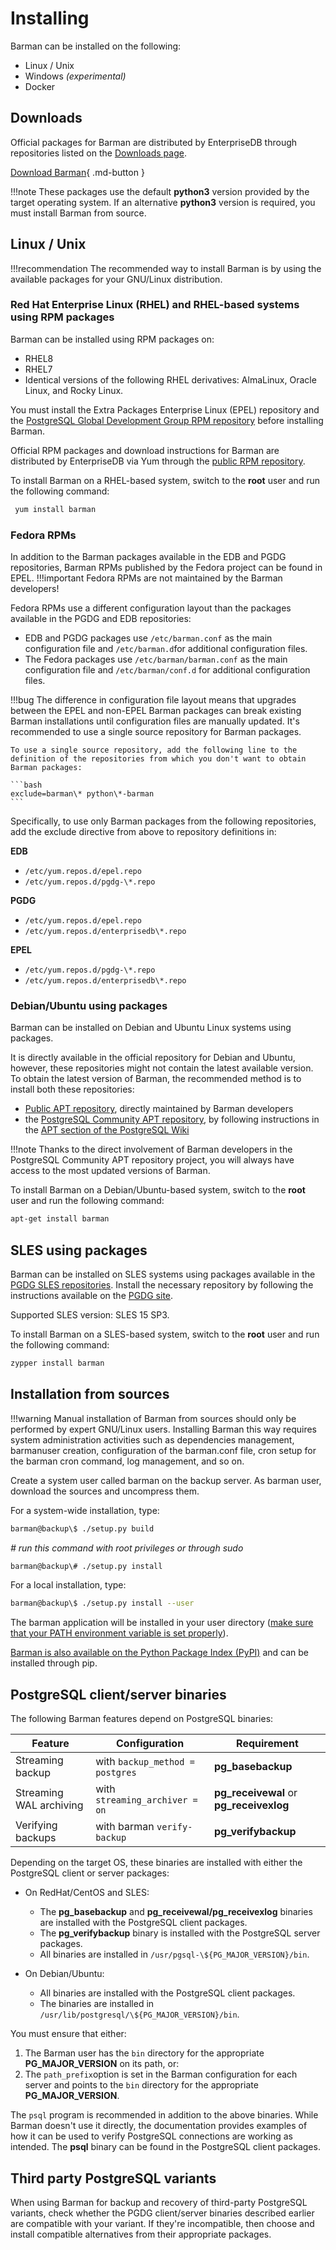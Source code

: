 
# Installing
Barman can be installed on the following:

- Linux / Unix
- Windows *(experimental)*
- Docker

## Downloads

Official packages for Barman are distributed by EnterpriseDB through repositories listed on the [Downloads page](download.md).

[Download Barman](download.md){ .md-button }

!!!note
    These packages use the default **python3** version provided by the target operating system. If an alternative **python3** version is required, you must install Barman from source.

## Linux / Unix

!!!recommendation
    The recommended way to install Barman is by using the available packages for your GNU/Linux distribution.

### Red Hat Enterprise Linux (RHEL) and RHEL-based systems using RPM packages

Barman can be installed using RPM packages on:

- RHEL8
- RHEL7 
- Identical versions of the following RHEL derivatives: AlmaLinux, Oracle Linux, and Rocky Linux. 

You must install the Extra Packages Enterprise Linux (EPEL) repository and the [PostgreSQL Global Development Group RPM repository](https://yum.postgresql.org/) before installing Barman.

Official RPM packages and download instructions for Barman are distributed by EnterpriseDB via Yum through the [public RPM repository](https://rpm.2ndquadrant.com/).

To install Barman on a RHEL-based system, switch to the **root** user and run the following command:

```bash
 yum install barman
```

### Fedora RPMs

In addition to the Barman packages available in the EDB and PGDG repositories, Barman RPMs published by the Fedora project can be found in EPEL. 
!!!important
    Fedora RPMs are not maintained by the Barman developers!

Fedora RPMs use a different configuration layout than the packages available in the PGDG and EDB repositories:

-   EDB and PGDG packages use `/etc/barman.conf` as the main configuration file and `/etc/barman.d`for additional configuration files.
-   The Fedora packages use `/etc/barman/barman.conf` as the main configuration file and `/etc/barman/conf.d` for additional configuration files.

!!!bug
    The difference in configuration file layout means that upgrades between the EPEL and non-EPEL Barman packages can break existing Barman installations until configuration files are manually updated. It's recommended to use a single source repository for Barman packages. 
    
    To use a single source repository, add the following line to the definition of the repositories from which you don't want to obtain Barman packages:

    ```bash
    exclude=barman\* python\*-barman
    ```

Specifically, to use only Barman packages from the following repositories, add the exclude directive from above to repository definitions in:

**EDB**

- `/etc/yum.repos.d/epel.repo`
- `/etc/yum.repos.d/pgdg-\*.repo`

**PGDG**

- `/etc/yum.repos.d/epel.repo`
- `/etc/yum.repos.d/enterprisedb\*.repo`

**EPEL**

- `/etc/yum.repos.d/pgdg-\*.repo`
- `/etc/yum.repos.d/enterprisedb\*.repo`

### Debian/Ubuntu using packages

Barman can be installed on Debian and Ubuntu Linux systems using packages.

It is directly available in the official repository for Debian and Ubuntu, however, these repositories might not contain the latest available version. To obtain the latest version of Barman, the recommended method is to install both these repositories:

-   [Public APT repository](https://apt.2ndquadrant.com/), directly maintained by Barman developers
-   the [PostgreSQL Community APT repository](https://apt.postgresql.org/), by following instructions in the [APT section of the PostgreSQL Wiki](https://wiki.postgresql.org/wiki/Apt)

!!!note
    Thanks to the direct involvement of Barman developers in the PostgreSQL Community APT repository project, you will always have access to the most updated versions of Barman.

To install Barman on a Debian/Ubuntu-based system, switch to the **root** user and run the following command:

```bash
apt-get install barman
```

## SLES using packages

Barman can be installed on SLES systems using packages available in the [PGDG SLES repositories](https://zypp.postgresql.org/). Install the necessary repository by following the instructions available on the [PGDG site](https://zypp.postgresql.org/howtozypp/).

Supported SLES version: SLES 15 SP3.

To install Barman on a SLES-based system, switch to the **root** user and run the following command:

```bash
zypper install barman
```

## Installation from sources

!!!warning
    Manual installation of Barman from sources should only be performed by expert GNU/Linux users. Installing Barman this way requires system administration activities such as dependencies management, barmanuser creation, configuration of the barman.conf file, cron setup for the barman cron command, log management, and so on.

Create a system user called barman on the backup server. As barman user, download the sources and uncompress them.

For a system-wide installation, type:

```bash
barman@backup\$ ./setup.py build
```
*\# run this command with root privileges or through sudo*

```bash
barman@backup\# ./setup.py install
```

For a local installation, type:

```bash
barman@backup\$ ./setup.py install --user
```

The barman application will be installed in your user directory ([make sure that your PATH environment variable is set properly](https://docs.python.org/3/install/index.html#alternate-installation-the-user-scheme)).

[Barman is also available on the Python Package Index (PyPI)](https://pypi.python.org/pypi/barman/) and can be installed through pip.

## PostgreSQL client/server binaries

The following Barman features depend on PostgreSQL binaries:

|**Feature**|**Configuration**|**Requirement**|
|------------|------------|------------|
|Streaming backup|with `backup_method = postgres`|**pg_basebackup**|
|Streaming WAL archiving|with `streaming_archiver = on`|**pg_receivewal** or **pg_receivexlog**|
|Verifying backups|with barman `verify-backup`| **pg_verifybackup**|


Depending on the target OS, these binaries are installed with either the PostgreSQL client or server packages:

-   On RedHat/CentOS and SLES:
    -   The **pg_basebackup** and **pg_receivewal/pg_receivexlog** binaries are installed with the PostgreSQL client packages.
    -   The **pg_verifybackup** binary is installed with the PostgreSQL server packages.
    -   All binaries are installed in `/usr/pgsql-\${PG_MAJOR_VERSION}/bin`.

-   On Debian/Ubuntu:
    -   All binaries are installed with the PostgreSQL client packages.
    -   The binaries are installed in `/usr/lib/postgresql/\${PG_MAJOR_VERSION}/bin`.

You must ensure that either:

1.  The Barman user has the `bin` directory for the appropriate **PG_MAJOR_VERSION** on its path, or:
2.  The `path_prefix`option is set in the Barman configuration for each server and points to the `bin` directory for the appropriate **PG_MAJOR_VERSION**.

The `psql` program is recommended in addition to the above binaries. While Barman doesn't use it directly, the documentation provides examples of how it can be used to verify PostgreSQL connections are working as intended. The **psql** binary can be found in the PostgreSQL client packages.

## Third party PostgreSQL variants

When using Barman for backup and recovery of third-party PostgreSQL variants, check whether the PGDG client/server binaries described earlier are compatible with your variant. If they're incompatible, then choose and install compatible alternatives from their appropriate packages.
